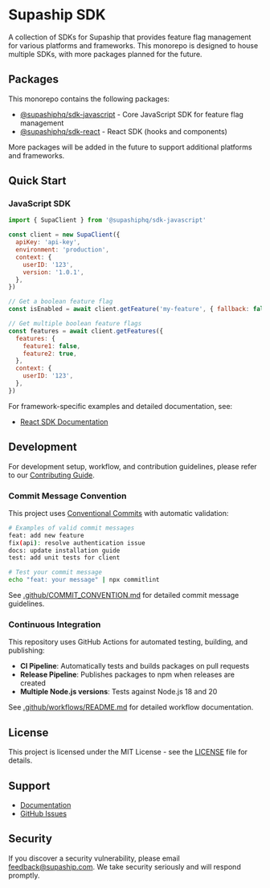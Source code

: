 # Supaship SDK

A collection of SDKs for Supaship that provides feature flag management for various platforms and frameworks. This monorepo is designed to house multiple SDKs, with more packages planned for the future.

## Packages

This monorepo contains the following packages:

- [@supashiphq/sdk-javascript](./packages/javascript/README.md) - Core JavaScript SDK for feature flag management
- [@supashiphq/sdk-react](./packages/react/README.md) - React SDK (hooks and components)

More packages will be added in the future to support additional platforms and frameworks.

## Quick Start

### JavaScript SDK

```javascript
import { SupaClient } from '@supashiphq/sdk-javascript'

const client = new SupaClient({
  apiKey: 'api-key',
  environment: 'production',
  context: {
    userID: '123',
    version: '1.0.1',
  },
})

// Get a boolean feature flag
const isEnabled = await client.getFeature('my-feature', { fallback: false })

// Get multiple boolean feature flags
const features = await client.getFeatures({
  features: {
    feature1: false,
    feature2: true,
  },
  context: {
    userID: '123',
  },
})
```

For framework-specific examples and detailed documentation, see:

- [React SDK Documentation](./packages/react/README.md)

## Development

For development setup, workflow, and contribution guidelines, please refer to our [Contributing Guide](./CONTRIBUTING.md).

### Commit Message Convention

This project uses [Conventional Commits](https://www.conventionalcommits.org/) with automatic validation:

```bash
# Examples of valid commit messages
feat: add new feature
fix(api): resolve authentication issue
docs: update installation guide
test: add unit tests for client

# Test your commit message
echo "feat: your message" | npx commitlint
```

See [.github/COMMIT_CONVENTION.md](./.github/COMMIT_CONVENTION.md) for detailed commit message guidelines.

### Continuous Integration

This repository uses GitHub Actions for automated testing, building, and publishing:

- **CI Pipeline**: Automatically tests and builds packages on pull requests
- **Release Pipeline**: Publishes packages to npm when releases are created
- **Multiple Node.js versions**: Tests against Node.js 18 and 20

See [.github/workflows/README.md](./.github/workflows/README.md) for detailed workflow documentation.

## License

This project is licensed under the MIT License - see the [LICENSE](./LICENSE) file for details.

## Support

- [Documentation](https://supaship.com/docs)
- [GitHub Issues](https://github.com/supashiphq/sdk/issues)

## Security

If you discover a security vulnerability, please email feedback@supaship.com. We take security seriously and will respond promptly.
